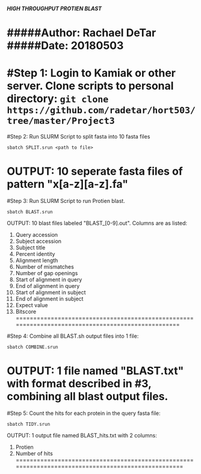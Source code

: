 ##### HIGH THROUGHPUT PROTIEN BLAST
#####Author: Rachael DeTar
#####Date: 20180503
==================================================================================================

#Step 1: Login to Kamiak or other server. Clone scripts to personal directory:
```git clone https://github.com/radetar/hort503/tree/master/Project3```
==================================================================================================

#Step 2: Run SLURM Script to split fasta into 10 fasta files

```sbatch SPLIT.srun <path to file>```

OUTPUT: 10 seperate fasta files of pattern "x[a-z][a-z].fa"
==================================================================================================

#Step 3: Run SLURM Script to run Protien blast.

```sbatch BLAST.srun```

OUTPUT: 10 blast files labeled "BLAST_[0-9].out". Columns are as listed: 
1. Query accession
2. Subject accession
3. Subject title
4. Percent identity
5. Alignment length
6. Number of mismatches
7. Number of gap openings
8. Start of alignment in query
9. End of alignment in query
10. Start of alignment in subject
11. End of alignment in subject
12. Expect value
13. Bitscore
==================================================================================================

#Step 4: Combine all BLAST.sh output files into 1 file:

```sbatch COMBINE.srun```

OUTPUT: 1 file named "BLAST.txt" with format described in #3, combining all blast output files. 
===================================================================================================

#Step 5: Count the hits for each protein in the query fasta file:

```sbatch TIDY.srun```

OUTPUT: 1 output file named BLAST_hits.txt with 2 columns:
1. Protien
2. Number of hits
===================================================================================================
